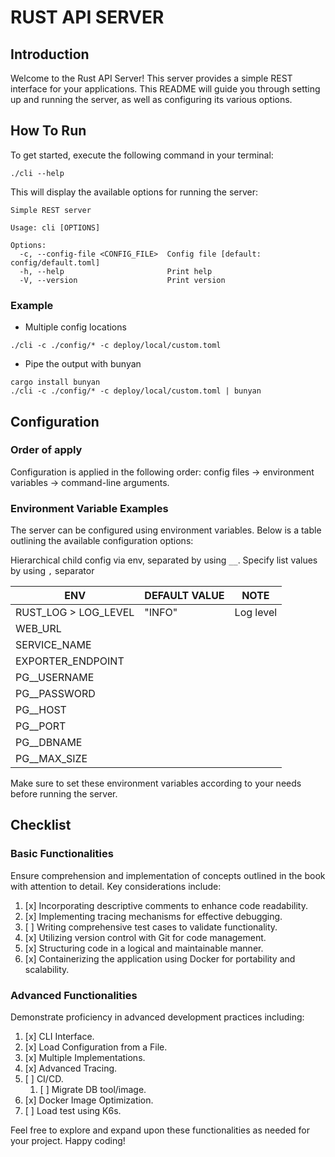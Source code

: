 # RUST API SERVER

## Introduction

Welcome to the Rust API Server! This server provides a simple REST interface for your applications. This README will
guide you through setting up and running the server, as well as configuring its various options.

## How To Run

To get started, execute the following command in your terminal:

```shell
./cli --help
```

This will display the available options for running the server:

```
Simple REST server

Usage: cli [OPTIONS]

Options:
  -c, --config-file <CONFIG_FILE>  Config file [default: config/default.toml]
  -h, --help                       Print help
  -V, --version                    Print version
```

### Example

- Multiple config locations

```shell
./cli -c ./config/* -c deploy/local/custom.toml
```

- Pipe the output with bunyan

```shell
cargo install bunyan
./cli -c ./config/* -c deploy/local/custom.toml | bunyan
```

## Configuration

### Order of apply

Configuration is applied in the following order: config files -> environment variables -> command-line arguments.

### Environment Variable Examples

The server can be configured using environment variables. Below is a table outlining the available configuration
options:

Hierarchical child config via env, separated by using `__`. Specify list values by using `,` separator

| ENV                  | DEFAULT VALUE | NOTE      |
|----------------------|---------------|-----------|
| RUST_LOG > LOG_LEVEL | "INFO"        | Log level |
| WEB_URL              |               |           |
| SERVICE_NAME         |               |           |
| EXPORTER_ENDPOINT    |               |           |
| PG__USERNAME         |               |           |
| PG__PASSWORD         |               |           |
| PG__HOST             |               |           |
| PG__PORT             |               |           |
| PG__DBNAME           |               |           |
| PG__MAX_SIZE         |               |           |

Make sure to set these environment variables according to your needs before running the server.

## Checklist

### Basic Functionalities

Ensure comprehension and implementation of concepts outlined in the book with attention to detail. Key considerations
include:

1. [x] Incorporating descriptive comments to enhance code readability.
2. [x] Implementing tracing mechanisms for effective debugging.
3. [ ] Writing comprehensive test cases to validate functionality.
4. [x] Utilizing version control with Git for code management.
5. [x] Structuring code in a logical and maintainable manner.
6. [x] Containerizing the application using Docker for portability and scalability.

### Advanced Functionalities

Demonstrate proficiency in advanced development practices including:

1. [x] CLI Interface.
2. [x] Load Configuration from a File.
3. [x] Multiple Implementations.
4. [x] Advanced Tracing.
5. [ ] CI/CD.
    1. [ ] Migrate DB tool/image.
6. [x] Docker Image Optimization.
7. [ ] Load test using K6s.

Feel free to explore and expand upon these functionalities as needed for your project. Happy coding!